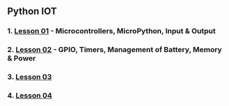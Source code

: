 ## Python IOT
### 1. [Lesson 01](lesson01/index.md) - Microcontrollers, MicroPython, Input & Output
### 2. [Lesson 02](lesson02/index.md) - GPIO, Timers, Management of Battery, Memory & Power
### 3. [Lesson 03](lesson03/index.md)
### 4. [Lesson 04](lesson04/index.md)
